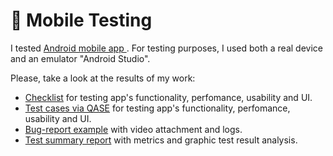 # 📱 Mobile Testing 

I tested <a href="https://drive.google.com/file/d/1IkqWnm6z293ETG0MdveKTjrsrWd7WQHz/view?usp=sharing"> Android mobile app </a>. For testing purposes, I used both a real device and an emulator "Android Studio". 

Please, take a look at the results of my work: 
 <ul>
<li>  <a href="https://docs.google.com/spreadsheets/d/1-NPjHZ9UNW3U5wAJnivKxFUVaoJEonFc2o_5C_BhIXc/edit#gid=0">Checklist</a> for testing app's functionality, perfomance, usability and UI. </li> 
<li>  <a href="https://drive.google.com/file/d/1VkPa1IAN8fPstDDyqrQwQ-N1KL1yg7Ry/view?usp=sharing">Test cases via QASE</a> for testing app's functionality, perfomance, usability and UI. </li> 
<li>  <a href="https://drive.google.com/drive/folders/1zvGONh4GvgbfUaOk8uoXFn798lE9kMuw?usp=sharing">Bug-report example</a> with video attachment and logs. </li> 
 <li>  <a href="https://docs.google.com/document/d/1QvT5WCounw0zU4MBNOwrtBGLm4qm94UQNznQNLzmz28/edit?usp=sharing">Test summary report</a> with metrics and graphic test result analysis. </li> 
 
</ul>